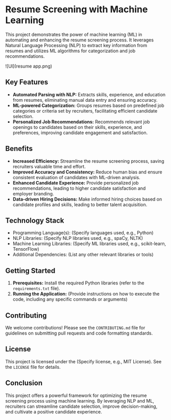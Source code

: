 # Resume Screening with Machine Learning

This project demonstrates the power of machine learning (ML) in automating and enhancing the resume screening process. It leverages Natural Language Processing (NLP) to extract key information from resumes and utilizes ML algorithms for categorization and job recommendations.

![UI](resume app.png)

## Key Features

* **Automated Parsing with NLP:** Extracts skills, experience, and education from resumes, eliminating manual data entry and ensuring accuracy.
* **ML-powered Categorization:** Groups resumes based on predefined job categories or criteria set by recruiters, facilitating efficient candidate selection.
* **Personalized Job Recommendations:** Recommends relevant job openings to candidates based on their skills, experience, and preferences, improving candidate engagement and satisfaction.

## Benefits

* **Increased Efficiency:** Streamline the resume screening process, saving recruiters valuable time and effort.
* **Improved Accuracy and Consistency:** Reduce human bias and ensure consistent evaluation of candidates with ML-driven analysis.
* **Enhanced Candidate Experience:** Provide personalized job recommendations, leading to higher candidate satisfaction and employer branding.
* **Data-driven Hiring Decisions:** Make informed hiring choices based on candidate profiles and skills, leading to better talent acquisition.

## Technology Stack

* Programming Language(s): (Specify languages used, e.g., Python)
* NLP Libraries: (Specify NLP libraries used, e.g., spaCy, NLTK)
* Machine Learning Libraries: (Specify ML libraries used, e.g., scikit-learn, TensorFlow)
* Additional Dependencies: (List any other relevant libraries or tools)

## Getting Started

1. **Prerequisites:** Install the required Python libraries (refer to the `requirements.txt` file).
2. **Running the Application:** (Provide instructions on how to execute the code, including any specific commands or arguments)

## Contributing

We welcome contributions! Please see the `CONTRIBUTING.md` file for guidelines on submitting pull requests and code formatting standards.

## License

This project is licensed under the (Specify license, e.g., MIT License). See the `LICENSE` file for details.

## Conclusion

This project offers a powerful framework for optimizing the resume screening process using machine learning. By leveraging NLP and ML, recruiters can streamline candidate selection, improve decision-making, and cultivate a positive candidate experience.
